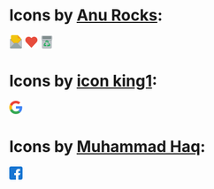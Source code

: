 # Icons by [Anu Rocks](https://freeicons.io/profile/730):
<img src="email.png"> 
<img src="add_favorite.png"> 
<img src="remove_favorite.png"> 

# Icons by [icon king1](https://freeicons.io/profile/3):
<img src="google.png"> 

# Icons by [Muhammad Haq](https://freeicons.io/profile/3):
<img src="facebook.png"> 
